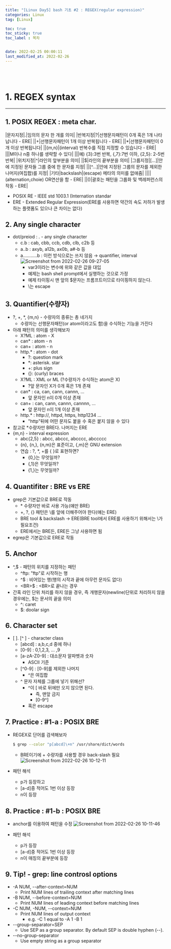 ```yaml
---
title: "[Linux Day5] bash 기초 #2 : REGEX(regular expression)"
categories: Linux
tag: [Linux]

toc: true
toc_sticky: true
toc_label : 목차


date: 2022-02-25 00:00:11
last_modified_at: 2022-02-26
---
```

<br>
<br>

# 1. REGEX syntax
---
## 1. POSIX REGEX : meta char.

|문자지정|.|임의의 문자 한 개를 의미|
|반복지정|?|선행문자패턴이 0개 혹은 1개 나타납니다 - ERE|
||+|선행문자패턴이 1개 이상 반복됩니다 - ERE|
||*|선행문자패턴이 0개 이상 반복됩니다|
||{m,n}|(interval) 반복수를 직접 지정할 수 있습니다 - ERE|
|||M이나 n중 하나를 생략할 수 있다|
|||예) {3}:3번 반복, {,7}:7번 이하, {2,5}: 2-5번 반복|
|위치지정|^|라인의 앞부분을 의미|
||$|라인의 끝부분을 의미|
|그룹지정|[...]|안에 지정된 문자들 그룹 중에 한 문자를 지정|
||[^...]|안에 지정된 그룹의 문자를 제외한 나머지(여집합)를 지정|
|기타|backslash|(escape) 메타의 의미를 없애줌|
||\||(alternation,choie) OR연산을 함 - ERE|
||()|괄호는 패턴을 그룹화 및 백레퍼런스의 작동 - ERE|

* POSIX RE - IEEE std 1003.1 (Internation standar
* ERE - Extended Regular Expression(ERE를 사용하면 약간의 속도 저하가 발생하는 플랫폼도 있으나 큰 차이는 없다)

## 2. Any single character
* dot/preiod : . - any single character
	- c.b : cab, cbb, ccb, cdb, clb, c2b 등
	- a..b : axyb, a12b, ax0b, a#-b 등
	- a...........b : 이런 방식으로는 쓰지 않음 → quantifier, interval
		![Screenshot from 2022-02-26 09-27-05](https://user-images.githubusercontent.com/58837749/156980993-b848dbd2-4bec-43bf-9261-f0f9c51217f8.png)
        + var3이라는 변수에 위와 같은 값을 대입
        + 예제는 bash shell prompt에서 실행하는 것으로 가정
        + 예제 타이핑시 맨 앞의 $문자는 프롬프트이므로 타이핑하지 않는다.
        + \는 escape
## 3. Quantifier(수량자)
* ?, +, *, {m,n} - 수량자의 종류는 총 네가지
	- 수량자는 선행문자패턴(or atom이라고도 함)을 수식하는 기능을 가진다
* 아래 패턴의 의미를 생각해보자
	- X?ML : atom - X
	- can* : atom - n
	- can+ : atom - n
	- http.* : atom - dot
		+ ?: question mark
		+ *: asterisk. star
		+ +: plus sign
		+ {}: (curly) braces
	- X?ML : XML or ML (?수량자가 수식하는 atom은 X)
		+ ?앞 문자인 X가 0개 혹은 1개 존재
	- can* : ca, can, cann, cannn, ...
		+ 앞 문자인 n이 0개 이상 존재
	- can+ : can, cann, cannn, cannnn, ...
		+ 앞 문자인 n이 1개 이상 존재
	- http.* : http://, httpd, https, http1234 ...
		+ "http"뒤에 어떤 문자도 붙을 수 혹은 붙지 않을 수 있다
* 참고로 *수량자만 BRE다. 나머지는 ERE
* {m,n} - interval expression
	- abc{2,5} : abcc, abccc, abcccc, abccccc
	- {n}, {n,}, {n,m}은 표준이고, {,m}은 GNU extension
	- 연습 : ?, *, +를 { }로 표현하면?
		+ {0,}는 무엇일까?
		+ {,1}은 무엇일까?
		+ {1,}는 무엇일까?


## 4. Quantifiter : BRE vs ERE
* grep은 기본값으로 BRE로 작동
    - \* 수량자만 바로 사용 가능(얘만 BRE)
    - +, ?, {} 패턴은 \를 앞에 더해주어야 한다(얘는 ERE)
    - BRE tool & backslash → ERE(BRE tool에서 ERE를 사용하기 위해서는 \가 필요조건)
    - ERE에서는 BRE든, ERE든 그냥 사용하면 됨
* egrep은 기본값으로 ERE로 작동


## 5. Anchor
* ^,$ - 패턴의 위치를 지정하는 패턴
    - ^ftp: "ftp"로 시작하는 행
    - ^$ : 비어있는 행(행의 시작과 끝에 아무런 문자도 없다)
    - \<BR>$ : \<BR>로 끝나는 경우
* 간혹 라인 단위 처리를 하지 않을 경우, 즉 개행문자(newline)단위로 처리하지 않을 경우에는, $는 문서의 끝을 의미
    - ^: caret  
    - $: doolar sign

## 6. Character set
* \[  \]. [^  ] - character class
    - [abcd] : a,b,c,d 중에 하나
    - [0-9] : 0,1,2,3, ... ,9
    - [a-zA-Z0-9] : 대소문자 알파벳과 숫자
    	+ ASCII 기준
    - [^0-9] : [0-9]를 제외한 나머지
    	+ ^은 여집합
    - ^ 문자 자체를 그룹에 넣기 위해선?
    	+ ^이 [ 바로 뒤에만 오지 않으면 된다.
    		* 즉, 맨앞 금지
    		* [0-9^]
    	+ 혹은 escape

## 7. Practice : #1-a : POSIX BRE
* REGEX로 단어를 검색해보자
	```bash
	$ grep --color "p[abcd]\+n" /usr/share/dict/words
	```
	- BRE이기에 + 수량자를 사용할 경우 back-slash 필요
	![Screenshot from 2022-02-26 10-12-11](https://user-images.githubusercontent.com/58837749/156982650-9c8f31a8-d6fd-40da-a620-f580033695f6.png)

* 패턴 해석
	- p가 등장하고
	- [a-d]중 적어도 1번 이상 등장
	- n이 등장


## 8. Practice : #1-b : POSIX BRE
* anchor를 이용하여 패턴을 수정
	![Screenshot from 2022-02-26 10-11-46](https://user-images.githubusercontent.com/58837749/156982649-a805bf16-90cd-42d5-9b5d-f8143a528a60.png)

* 패턴 해석
    - p가 등장
    - [a-d]중 적어도 1번 이상 등장
    - n이 매칭의 끝부분에 등장

## 9. Tip! - grep: line controsl options
* -A NUM, --after-context=NUM
	- Print NUM lines of trailing context after matching lines
* -B NUM, --before-context=NUM
	- Print NUM lines of leading context before matching lines
* -C NUM, -NUM, --context=NUM
	- Print NUM lines of output context
		+ e.g. -C 1 equal to -A 1 -B 1 
* --group-separator=SEP
	- Use SEP as a group separator. By default SEP is double hyphen (--).
* --no-group-separator
	- Use empty string as a group separator